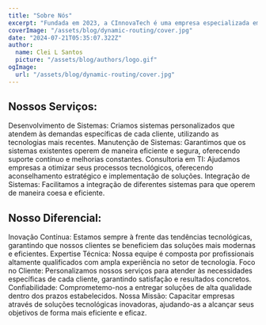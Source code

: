 ```yaml
---
title: "Sobre Nós"
excerpt: "Fundada em 2023, a CInnovaTech é uma empresa especializada em prestar serviços de tecnologia para o desenvolvimento e manutenção de sistemas. Nossa missão é oferecer soluções inovadoras e eficazes para atender às necessidades tecnológicas das empresas."
coverImage: "/assets/blog/dynamic-routing/cover.jpg"
date: "2024-07-21T05:35:07.322Z"
author:
  name: Clei L Santos
  picture: "/assets/blog/authors/logo.gif"
ogImage:
  url: "/assets/blog/dynamic-routing/cover.jpg"
---
```


## Nossos Serviços:

Desenvolvimento de Sistemas: Criamos sistemas personalizados que atendem às demandas específicas de cada cliente, utilizando as tecnologias mais recentes.
Manutenção de Sistemas: Garantimos que os sistemas existentes operem de maneira eficiente e segura, oferecendo suporte contínuo e melhorias constantes.
Consultoria em TI: Ajudamos empresas a otimizar seus processos tecnológicos, oferecendo aconselhamento estratégico e implementação de soluções.
Integração de Sistemas: Facilitamos a integração de diferentes sistemas para que operem de maneira coesa e eficiente.

## Nosso Diferencial:

Inovação Contínua: Estamos sempre à frente das tendências tecnológicas, garantindo que nossos clientes se beneficiem das soluções mais modernas e eficientes.
Expertise Técnica: Nossa equipe é composta por profissionais altamente qualificados com ampla experiência no setor de tecnologia.
Foco no Cliente: Personalizamos nossos serviços para atender às necessidades específicas de cada cliente, garantindo satisfação e resultados concretos.
Confiabilidade: Comprometemo-nos a entregar soluções de alta qualidade dentro dos prazos estabelecidos.
Nossa Missão:
Capacitar empresas através de soluções tecnológicas inovadoras, ajudando-as a alcançar seus objetivos de forma mais eficiente e eficaz.